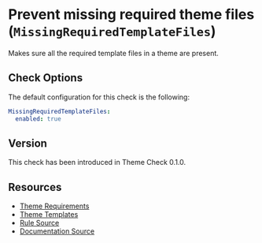 # Prevent missing required theme files (`MissingRequiredTemplateFiles`)

Makes sure all the required template files in a theme are present.

## Check Options

The default configuration for this check is the following:

```yaml
MissingRequiredTemplateFiles:
  enabled: true
```

## Version

This check has been introduced in Theme Check 0.1.0.

## Resources

- [Theme Requirements](https://shopify.dev/tutorials/review-theme-store-requirements-files)
- [Theme Templates](https://shopify.dev/docs/themes/theme-templates)
- [Rule Source][codesource]
- [Documentation Source][docsource]

[codesource]: /lib/theme_check/checks/missing_required_template_files.rb
[docsource]: /docs/checks/missing_required_template_files.md
